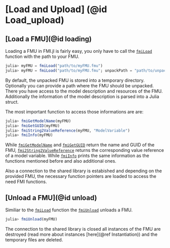 # [Load and Upload] (@id Load_upload)
## [Load a FMU](@id loading)

Loading a FMU in FMI.jl is fairly easy, you only have to call the [`fmiLoad`](@ref) function with the path to your FMU.

```julia
julia> myFMU = fmiLoad("path/to/myFMU.fmu")
julia> myFMU = fmiLoad("path/to/myFMU.fmu"; unpackPath = "path/to/unpacked/fmu/")
```

By default, the unpacked FMU is stored into a temporary directory. Optionally you can provide a path where the FMU should be unpacked. There you have access to the model description and resources of the FMU. Additionally the information of the model description is parsed into a Julia struct.

The most important function to access those informations are are:

```julia
julia> fmiGetModelName(myFMU)
julia> fmiGetGUID(myFMU)
julia> fmiString2ValueReference(myFMU, "ModelVariable")
julia> fmiInfo(myFMU)
```

While [`fmiGetModelName`](@ref) and [`fmiGetGUID`](@ref) return the name and GUID of the FMU, [`fmi2String2ValueReference`](@ref) returns the corresponding value reference of a model variable. While [`fmiInfo`](@ref) prints the same information as the functions mentioned before and also additional ones.

Also a connection to the shared library is estabished and depending on the provided FMU, the necessary function pointers are loaded to access the need FMI functions.

## [Unload a FMU](@id unload)

Similiar to the [`fmiLoad`](@ref) function the [`fmiUnload`](@ref) unloads a FMU.

```julia
julia> fmiUnload(myFMU)
```

The connection to the shared library is closed all instances of the FMU are destroyed (read more about instances [here](@ref Instantiation)) and the temporary files are deleted.
